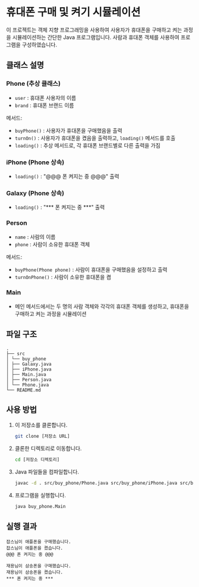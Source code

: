 # 휴대폰 구매 및 켜기 시뮬레이션

이 프로젝트는 객체 지향 프로그래밍을 사용하여 사용자가 휴대폰을 구매하고 켜는 과정을 시뮬레이션하는 간단한 Java 프로그램입니다. 사람과 휴대폰 객체를 사용하여 프로그램을 구성하였습니다.

## 클래스 설명

### Phone (추상 클래스)
- `user` : 휴대폰 사용자의 이름
- `brand` : 휴대폰 브랜드 이름

메서드:
- `buyPhone()` : 사용자가 휴대폰을 구매했음을 출력
- `turnOn()` : 사용자가 휴대폰을 켰음을 출력하고, `loading()` 메서드를 호출
- `loading()` : 추상 메서드로, 각 휴대폰 브랜드별로 다른 출력을 가짐

### iPhone (Phone 상속)
- `loading()` : "@@@ 폰 켜지는 중 @@@" 출력

### Galaxy (Phone 상속)
- `loading()` : "*** 폰 켜지는 중 ***" 출력

### Person
- `name` : 사람의 이름
- `phone` : 사람이 소유한 휴대폰 객체

메서드:
- `buyPhone(Phone phone)` : 사람이 휴대폰을 구매했음을 설정하고 출력
- `turnOnPhone()` : 사람이 소유한 휴대폰을 켬

### Main
- 메인 메서드에서는 두 명의 사람 객체와 각각의 휴대폰 객체를 생성하고, 휴대폰을 구매하고 켜는 과정을 시뮬레이션

## 파일 구조
```
.
├── src
│ └── buy_phone
│ ├── Galaxy.java
│ ├── iPhone.java
│ ├── Main.java
│ ├── Person.java
│ └── Phone.java
└── README.md
```

## 사용 방법

1. 이 저장소를 클론합니다.
   ```sh
   git clone [저장소 URL]
   ```
2. 클론한 디렉토리로 이동합니다.
   ```sh
   cd [저장소 디렉토리]
   ```
3. Java 파일들을 컴파일합니다.
   ```sh
   javac -d . src/buy_phone/Phone.java src/buy_phone/iPhone.java src/buy_phone/Galaxy.java src/buy_phone/Person.java src/buy_phone/Main.java
   ```
4. 프로그램을 실행합니다.
   ```sh
   java buy_phone.Main
   ```

## 실행 결과

```
잡스님이 애플폰을 구매했습니다.
잡스님이 애플폰을 켰습니다.
@@@ 폰 켜지는 중 @@@

재용님이 삼송폰을 구매했습니다.
재용님이 삼송폰을 켰습니다.
*** 폰 켜지는 중 ***
```
